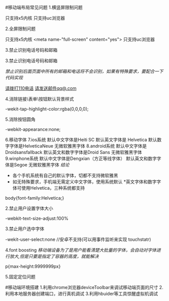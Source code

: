 #移动端布局常见问题
1.横竖屏限制问题


<meta name="x5-orientation" content="portrait | landscape"/>只支持x5内核
<meta name="screen-orientation" content="portrait">  只支持uc浏览器


2.全屏限制问题


<meta name="x5-fullscreen" content="true"/> 只支持x5内核
<meta name-"full-screen" content="yes">  只支持uc浏览器


3.禁止识别电话号码和邮箱


<meta name="format-detection" content="telephone=no,email=no"/>


3.禁止识别电话号码和邮箱


<meta name="format-detection" content="telephone=no,email=no"/>


*禁止识别后面页面中所有的邮箱和电话将不会识别，如果有特殊要求，要配合一下代码实现*


<a href="tel:110">请拨打110电话</a>
<a href="mailto:qq@.com">请发送邮件qq@.com</a>


4.消除链接\表单\按钮默认背景样式


-wekit-tap-highlight-color:rgba(0,0,0,0);


5.消除按钮圆角


-webkit-appearance:none;


6.移动字体
7.ios系统
    默认中文字体是Heiti SC
    默认英文字体是 Helvetica
    默认数字字体是HelveticaNeue
    无微软雅黑字体
8.android系统
    默认中文字体是Droidsansfallback
    默认英文和数字字体是Droid Sans
    无微软雅黑字体
9.winphone系统
    默认中文字体是Dengxian（方正等线字体）
    默认英文和数字字体是Segoe
    无微软雅黑字体
*结论*
* 各个手机系统有自己的默认字体，切都不支持微软雅黑
* 如无特殊要求，手机端无需定义中文字体，使用系统默认
*英文字体和数字字体可使用Helvetica，三种系统都支持


body{font-family:Helvetica;}


2.禁止用户设置字体大小


-webkit-text-size-adjust:100%

3.禁止用户选中字体


-wekit-user-select:none         //安卓不支持(可以用事件监听来实现 touchstatr)



4.font boosting *移动端设备为了是用户能看清楚大批量的字体，会自动对字体进行放大,但是只要是指定了容器的高度，就能解决*


p{max-height:9999999px}


5.固定定位问题


#移动端环境搭建
1.利用chrome浏览器deviceToolbar来调试移动端页面的尺寸
2.利用本地服务器创建端口，进行真机调试
3.利用hbuider等工具惊醒虚拟机调试           

